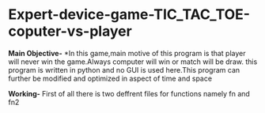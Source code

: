 #                                                     Expert-device-game-TIC_TAC_TOE-coputer-vs-player
**Main Objective-**
*In this game,main motive of this program is that player will never win the game.Always computer will win or match will be draw.
this program is written in python and no GUI is used here.This program can further be modified and optimized in aspect of time and space

**Working-**
First of all there is two deffrent files for functions namely fn and fn2
